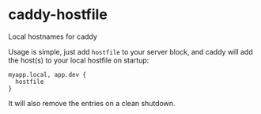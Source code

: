 # caddy-hostfile
Local hostnames for caddy

Usage is simple, just add `hostfile` to your server block, and caddy will add the host(s) to your local hostfile on startup:

```
myapp.local, app.dev {
  hostfile
}
```

It will also remove the entries on a clean shutdown.

